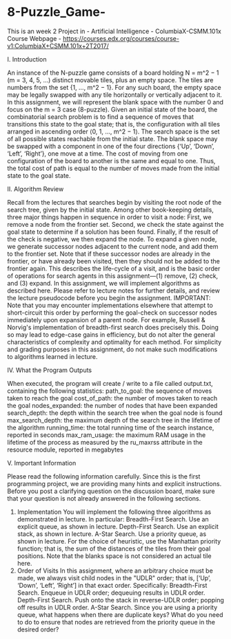 # 8-Puzzle_Game-
This is an week 2 Project in - Artificial Intelligence - ColumbiaX-CSMM.101x
Course Webpage - https://courses.edx.org/courses/course-v1:ColumbiaX+CSMM.101x+2T2017/



I. Introduction

An instance of the N-puzzle game consists of a board holding N = m^2 − 1 (m = 3, 4, 5, ...) distinct movable tiles, plus an empty space. The tiles are numbers from the set {1, …, m^2 − 1}. For any such board, the empty space may be legally swapped with any tile horizontally or vertically adjacent to it. In this assignment, we will represent the blank space with the number 0 and focus on the m = 3 case (8-puzzle).
Given an initial state of the board, the combinatorial search problem is to find a sequence of moves that transitions this state to the goal state; that is, the configuration with all tiles arranged in ascending order ⟨0, 1, …, m^2 − 1⟩. The search space is the set of all possible states reachable from the initial state.
The blank space may be swapped with a component in one of the four directions {‘Up’, ‘Down’, ‘Left’, ‘Right’}, one move at a time. The cost of moving from one configuration of the board to another is the same and equal to one. Thus, the total cost of path is equal to the number of moves made from the initial state to the goal state.

II. Algorithm Review

Recall from the lectures that searches begin by visiting the root node of the search tree, given by the initial state. Among other book-keeping details, three major things happen in sequence in order to visit a node:
First, we remove a node from the frontier set.
Second, we check the state against the goal state to determine if a solution has been found.
Finally, if the result of the check is negative, we then expand the node. To expand a given node, we generate successor nodes adjacent to the current node, and add them to the frontier set. Note that if these successor nodes are already in the frontier, or have already been visited, then they should not be added to the frontier again.
This describes the life-cycle of a visit, and is the basic order of operations for search agents in this assignment—(1) remove, (2) check, and (3) expand. In this assignment, we will implement algorithms as described here. Please refer to lecture notes for further details, and review the lecture pseudocode before you begin the assignment.
IMPORTANT: Note that you may encounter implementations elsewhere that attempt to short-circuit this order by performing the goal-check on successor nodes immediately upon expansion of a parent node. For example, Russell & Norvig's implementation of breadth-first search does precisely this. Doing so may lead to edge-case gains in efficiency, but do not alter the general characteristics of complexity and optimality for each method. For simplicity and grading purposes in this assignment, do not make such modifications to algorithms learned in lecture.


IV. What the Program Outputs

When executed, the program will create / write to a file called output.txt, containing the following statistics:
path_to_goal: the sequence of moves taken to reach the goal
cost_of_path: the number of moves taken to reach the goal
nodes_expanded: the number of nodes that have been expanded
search_depth: the depth within the search tree when the goal node is found
max_search_depth:  the maximum depth of the search tree in the lifetime of the algorithm
running_time: the total running time of the search instance, reported in seconds
max_ram_usage: the maximum RAM usage in the lifetime of the process as measured by the ru_maxrss attribute in the resource module, reported in megabytes

V. Important Information

Please read the following information carefully. Since this is the first programming project, we are providing many hints and explicit instructions. Before you post a clarifying question on the discussion board, make sure that your question is not already answered in the following sections.
1. Implementation
You will implement the following three algorithms as demonstrated in lecture. In particular:
Breadth-First Search. Use an explicit queue, as shown in lecture.
Depth-First Search. Use an explicit stack, as shown in lecture.
A-Star Search. Use a priority queue, as shown in lecture. For the choice of heuristic, use the Manhattan priority function; that is, the sum of the distances of the tiles from their goal positions. Note that the blanks space is not considered an actual tile here.
2. Order of Visits
In this assignment, where an arbitrary choice must be made, we always visit child nodes in the "UDLR" order; that is, [‘Up’, ‘Down’, ‘Left’, ‘Right’] in that exact order. Specifically: 
Breadth-First Search. Enqueue in UDLR order; dequeuing results in UDLR order.
Depth-First Search. Push onto the stack in reverse-UDLR order; popping off results in UDLR order.
A-Star Search. Since you are using a priority queue, what happens when there are duplicate keys? What do you need to do to ensure that nodes are retrieved from the priority queue in the desired order?
